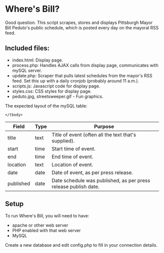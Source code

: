 # Where's Bill?

Good question. This script scrapes, stores and displays Pittsburgh Mayor Bill Peduto's public schedule, which is posted every day on the mayoral RSS feed.

## Included files:

- index.html: Display page.
- process.php: Handles AJAX calls from display page, communicates with mySQL server.
- update.php: Scraper that pulls latest schedules from the mayor's RSS feed. Set this up with a daily cronjob (probably around 11 a.m.).
- scripts.js: Javascript code for display page.
- styles.css: CSS styles for display page.
- peduto.jpg, streetsweeper.gif - Fun graphics.

The expected layout of the mySQL table: 

<table>
	<thead>
		<tr>
			<th>Field</th>
			<th>Type</th>
			<th>Purpose</th>
		</tr>
	</thead>
	<tbody>
		<tr>
			<td>title</td>
			<td>text</td>
			<td>Title of event (often all the text that's supplied).</td>
		</tr>
		<tr>
			<td>start</td>
			<td>time</td>
			<td>Start time of event.</td>
		</tr>
		<tr>
			<td>end</td>
			<td>time</td>
			<td>End time of event.</td>
		</tr>
		<tr>
			<td>location</td>
			<td>text</td>
			<td>Location of event.</td>
		</tr>
		<tr>
			<td>date</td>
			<td>date</td>
			<td>Date of event, as per press release.</td>
		</tr>
		<tr>
			<td>published</td>
			<td>date</td>
			<td>Date schedule was published, as per press release publish date.</td>
		</tr>

	</tbody>

</table>

## Setup

To run Where's Bill, you will need to have:

* apache or other web server
* PHP enabled with that web server
* MySQL

Create a new database and edit config.php to fill in your connection details.

